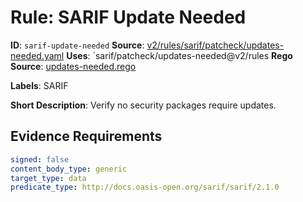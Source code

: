 # Rule: SARIF Update Needed

**ID**: `sarif-update-needed`
**Source**: [v2/rules/sarif/patcheck/updates-needed.yaml](https://github.com/scribe-public/sample-policies/v2/rules/sarif/patcheck/updates-needed.yaml)
**Uses**: `sarif/patcheck/updates-needed@v2/rules
**Rego Source**: [updates-needed.rego](https://github.com/scribe-public/sample-policies/v2/rules/sarif/patcheck/updates-needed.rego)

**Labels**: SARIF

**Short Description**: Verify no security packages require updates.

## Evidence Requirements

```yaml
signed: false
content_body_type: generic
target_type: data
predicate_type: http://docs.oasis-open.org/sarif/sarif/2.1.0
```
